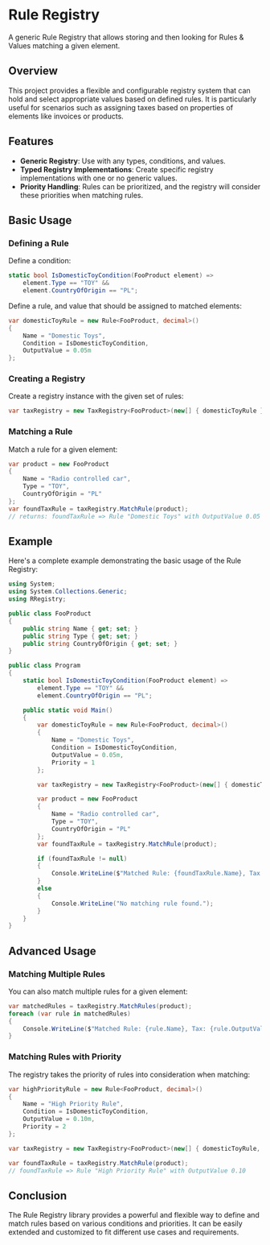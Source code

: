 # Rule Registry

A generic Rule Registry that allows storing and then looking for Rules & Values matching a given element.

## Overview

This project provides a flexible and configurable registry system that can hold and select appropriate values based on defined rules. It is particularly useful for scenarios such as assigning taxes based on properties of elements like invoices or products.

## Features

- **Generic Registry**: Use with any types, conditions, and values.
- **Typed Registry Implementations**: Create specific registry implementations with one or no generic values.
- **Priority Handling**: Rules can be prioritized, and the registry will consider these priorities when matching rules.

## Basic Usage

### Defining a Rule

Define a condition: 
```csharp
static bool IsDomesticToyCondition(FooProduct element) => 
    element.Type == "TOY" && 
    element.CountryOfOrigin == "PL";
```

Define a rule, and value that should be assigned to matched elements:
```csharp
var domesticToyRule = new Rule<FooProduct, decimal>()
{
    Name = "Domestic Toys",
    Condition = IsDomesticToyCondition,
    OutputValue = 0.05m
};
```

### Creating a Registry

Create a registry instance with the given set of rules:
```csharp
var taxRegistry = new TaxRegistry<FooProduct>(new[] { domesticToyRule });
```

### Matching a Rule

Match a rule for a given element:
```csharp
var product = new FooProduct
{  
    Name = "Radio controlled car",  
    Type = "TOY",  
    CountryOfOrigin = "PL"  
};  
var foundTaxRule = taxRegistry.MatchRule(product);
// returns: foundTaxRule => Rule "Domestic Toys" with OutputValue 0.05
```

## Example

Here's a complete example demonstrating the basic usage of the Rule Registry:

```csharp
using System;
using System.Collections.Generic;
using RRegistry;

public class FooProduct
{
    public string Name { get; set; }
    public string Type { get; set; }
    public string CountryOfOrigin { get; set; }
}

public class Program
{
    static bool IsDomesticToyCondition(FooProduct element) => 
        element.Type == "TOY" && 
        element.CountryOfOrigin == "PL";

    public static void Main()
    {
        var domesticToyRule = new Rule<FooProduct, decimal>()
        {
            Name = "Domestic Toys",
            Condition = IsDomesticToyCondition,
            OutputValue = 0.05m,
            Priority = 1
        };

        var taxRegistry = new TaxRegistry<FooProduct>(new[] { domesticToyRule });

        var product = new FooProduct
        {  
            Name = "Radio controlled car",  
            Type = "TOY",  
            CountryOfOrigin = "PL"  
        };  
        var foundTaxRule = taxRegistry.MatchRule(product);

        if (foundTaxRule != null)
        {
            Console.WriteLine($"Matched Rule: {foundTaxRule.Name}, Tax: {foundTaxRule.OutputValue}");
        }
        else
        {
            Console.WriteLine("No matching rule found.");
        }
    }
}
```

## Advanced Usage

### Matching Multiple Rules

You can also match multiple rules for a given element:

```csharp
var matchedRules = taxRegistry.MatchRules(product);
foreach (var rule in matchedRules)
{
    Console.WriteLine($"Matched Rule: {rule.Name}, Tax: {rule.OutputValue}");
}
```

### Matching Rules with Priority

The registry takes the priority of rules into consideration when matching:

```csharp
var highPriorityRule = new Rule<FooProduct, decimal>()
{
    Name = "High Priority Rule",
    Condition = IsDomesticToyCondition,
    OutputValue = 0.10m,
    Priority = 2
};

var taxRegistry = new TaxRegistry<FooProduct>(new[] { domesticToyRule, highPriorityRule });

var foundTaxRule = taxRegistry.MatchRule(product);
// foundTaxRule => Rule "High Priority Rule" with OutputValue 0.10
```

## Conclusion

The Rule Registry library provides a powerful and flexible way to define and match rules based on various conditions and priorities. It can be easily extended and customized to fit different use cases and requirements.